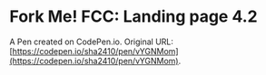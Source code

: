 # Fork Me! FCC: Landing page 4.2

A Pen created on CodePen.io. Original URL: [https://codepen.io/sha2410/pen/vYGNMom](https://codepen.io/sha2410/pen/vYGNMom).


